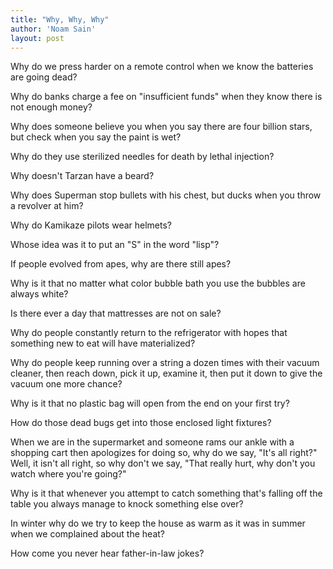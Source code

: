 ```yaml
---
title: "Why, Why, Why"
author: 'Noam Sain'
layout: post
---
```


Why do we press harder on a remote control when we know the batteries are going dead?

Why do banks charge a fee on "insufficient funds" when they know there is not enough money?

Why does someone believe you when you say there are four billion stars, but check when you say the paint is wet?

Why do they use sterilized needles for death by lethal injection?

Why doesn't Tarzan have a beard?

Why does Superman stop bullets with his chest, but ducks when you throw a revolver at him?

Why do Kamikaze pilots wear helmets?

Whose idea was it to put an "S" in the word "lisp"?

If people evolved from apes, why are there still apes?

Why is it that no matter what color bubble bath you use the bubbles are always white?

Is there ever a day that mattresses are not on sale?

Why do people constantly return to the refrigerator with hopes that something new to eat will have materialized?

Why do people keep running over a string a dozen times with their vacuum cleaner, then reach down, pick it up, examine it, then put it down to give the vacuum one more chance?

Why is it that no plastic bag will open from the end on your first try?

How do those dead bugs get into those enclosed light fixtures?

When we are in the supermarket and someone rams our ankle with a shopping cart then apologizes for doing so, why do we say, "It's all right?" Well, it isn't all right, so why don't we say, "That really hurt, why don't you watch where you're going?"

Why is it that whenever you attempt to catch something that's falling off the table you always manage to knock something else over?

In winter why do we try to keep the house as warm as it was in summer when we complained about the heat?

How come you never hear father-in-law jokes?
